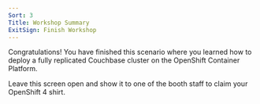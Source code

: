 ```yaml
---
Sort: 3
Title: Workshop Summary
ExitSign: Finish Workshop
---
```

Congratulations! You have finished this scenario where you learned how to deploy a fully replicated Couchbase cluster on the OpenShift Container Platform. 

Leave this screen open and show it to one of the booth staff to claim your OpenShift 4 shirt.
